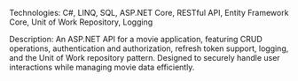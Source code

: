 Technologies: C#, LINQ, SQL, ASP.NET Core, RESTful API, Entity Framework Core, Unit of Work Repository, Logging

Description: An ASP.NET API for a movie application, featuring CRUD operations, authentication and authorization, refresh token support, logging, and the Unit of Work repository pattern. Designed to securely handle user interactions while managing movie data efficiently.
